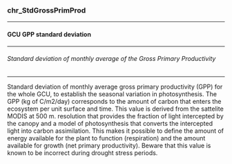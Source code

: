### chr_StdGrossPrimProd



------
####  GCU GPP standard deviation



------
###### Standard deviation of monthly average of the Gross Primary Productivity



------
Standard deviation of monthly average gross primary productivity (GPP) for the whole GCU, to establish the seasonal variation in photosynthesis. The GPP (kg of C/m2/day) corresponds to the amount of carbon that enters the ecosystem per unit surface and time. This value is derived from the sattelite MODIS at 500 m. resolution that provides the fraction of light intercepted by the canopy and a model of photosynthesis that converts the intercepted light into carbon assimilation. This makes it possible to define the amount of energy available for the plant to function (respiration) and the amount available for growth (net primary productivity). Beware that this value is known to be incorrect during drought stress periods.